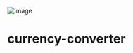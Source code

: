 ![image](https://github.com/user-attachments/assets/a2fdd46f-7673-4121-9514-dda3ab73dfdc)
# currency-converter
